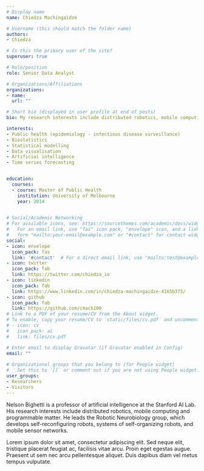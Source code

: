 ```yaml
---
# Display name
name: Chiedza Machingaidze

# Username (this should match the folder name)
authors:
- Chiedza

# Is this the primary user of the site?
superuser: true

# Role/position
role: Senior Data Analyst

# Organizations/Affiliations
organizations:
- name: 
  url: ""

# Short bio (displayed in user profile at end of posts)
bio: My research interests include distributed robotics, mobile computing and programmable matter.

interests:
- Public health (epidemiology - infectious disease surveillance)
- Biostatistics
- Statistical modelling
- Data visualisation
- Artificial intelligence
- Time series forecasting


education:
  courses:
  - course: Master of Public Health
    institution: University of Melbourne
    year: 2014
 

# Social/Academic Networking
# For available icons, see: https://sourcethemes.com/academic/docs/widgets/#icons
#   For an email link, use "fas" icon pack, "envelope" icon, and a link in the
#   form "mailto:your-email@example.com" or "#contact" for contact widget.
social:
- icon: envelope
  icon_pack: fas
  link: '#contact'  # For a direct email link, use "mailto:test@example.org".
- icon: twitter
  icon_pack: fab
  link: https://twitter.com/chiedza_io
- icon: linkedin
  icon_pack: fab
  link: https://www.linkedin.com/in/chiedza-machingaidze-4165b375/
- icon: github
  icon_pack: fab
  link: https://github.com/cmach100
# Link to a PDF of your resume/CV from the About widget.
# To enable, copy your resume/CV to `static/files/cv.pdf` and uncomment the lines below.  
# - icon: cv
#   icon_pack: ai
#   link: files/cv.pdf

# Enter email to display Gravatar (if Gravatar enabled in Config)
email: ""
  
# Organizational groups that you belong to (for People widget)
#   Set this to `[]` or comment out if you are not using People widget.  
user_groups:
- Researchers
- Visitors
---
```


Nelson Bighetti is a professor of artificial intelligence at the Stanford AI Lab. His research interests include distributed robotics, mobile computing and programmable matter. He leads the Robotic Neurobiology group, which develops self-reconfiguring robots, systems of self-organizing robots, and mobile sensor networks.

Lorem ipsum dolor sit amet, consectetur adipiscing elit. Sed neque elit, tristique placerat feugiat ac, facilisis vitae arcu. Proin eget egestas augue. Praesent ut sem nec arcu pellentesque aliquet. Duis dapibus diam vel metus tempus vulputate. 
